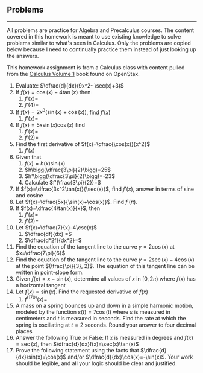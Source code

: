 ## Problems
---

All problems are practice for Algebra and Precalculus courses. The content covered in this homework is meant to use existing knowledge to solve problems similar to what's seen in Calculus. Only the problems are copied below because I need to continually practice them instead of just looking up the answers.

This homework assignment is from a Calculus class with content pulled from the [Calculus Volume 1](https://openstax.org/details/books/calculus-volume-1) book found on OpenStax.

1. Evaluate: $\dfrac{d}{dx}(9x^2- \sec(x)+3)$
2. If $f(x)=\cos(x)-4\tan(x)$ then
	1. $f'(x)=$
	2. $f'(4)=$
3. If $f(x)=2x^3(\sin(x)+\cos(x))$, find $f'(x)$
	1. $f'(x)=$
4. If $f(x)=5x \sin(x)\cos(x)$ find
	1. $f'(x)=$
	2. $f'(2)=$
5. Find the first derivative of $f(x)=\dfrac{\cos(x)}{x^2}$
	1. $f'(x)$
6. Given that
	1. $f(x)=h(x)\sin(x)$
	2. $h\bigg(\dfrac{3\pi}{2}\bigg)=25$
	3. $h'\bigg(\dfrac{3\pi}{2}\bigg)=-23$
	4. Calculate $f'(\frac{3\pi}{2})=$
7. If $f(x)=\dfrac{3x^2\tan(x)}{\sec(x)}$, find $f'(x)$, answer in terms of sine and cosine
8. Let $f(x)=\dfrac{5x}{\sin(x)+\cos(x)}$. Find $f'(\pi)$.
9. If $f(x)=\dfrac{4\tan(x)}{x}$, then 
	1. $f'(x)=$
	2. $f'(2)=$
10. Let $f(x)=\dfrac{7}{x}-4\csc(x)$
	1. $\dfrac{df}{dx} =$
	2. $\dfrac{d^2f}{dx^2}=$
11. Find the equation of the tangent line to the curve $y=2\cos(x)$ at $x=\dfrac{7\pi}{6}$
12. Find the equation of the tangent line to the curve $y=2\sec(x)-4\cos(x)$ at the point $(\frac{\pi}{3}, 2)$. The equation of this tangent line can be written in point-slope form.
13. Given $f(x)=x-\sin(x)$, determine all values of $x$ in $[0,2\pi)$ where $f(x)$ has a horizontal tangent
14. Let $f(x)=\sin(x)$. Find the requested derivative of $f(x)$
	1. $f^{(170)}(x)=$
15. A mass on a spring bounces up and down in a simple harmonic motion, modeled by the function $s(t)=7\cos(t)$ where $s$ is measured in centimeters and $t$ is measured in seconds. Find the rate at which the spring is oscillating at $t=2$ seconds. Round your answer to four decimal places
16. Answer the following True or False: If $x$ is measured in degrees and $f(x)=\sec(x)$, then $\dfrac{d}{dx}f(x)=\sec(x)\tan(x)$
17. Prove the following statement using the facts that $\dfrac{d}{dx}\sin(x)=\cos(x)$ and/or $\dfrac{d}{dx}\cos(x)=-\sin(x)$. Your work should be legible, and all your logic should be clear and justified.

